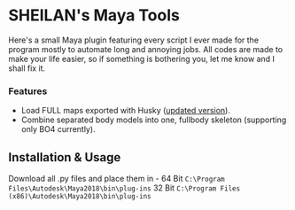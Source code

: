 # SHEILAN's Maya Tools
Here's a small Maya plugin featuring every script I ever made for the program mostly to automate long and annoying jobs.
All codes are made to make your life easier, so if something is bothering you, let me know and I shall fix it.

### Features
* Load FULL maps exported with Husky ([updated version](https://github.com/sheilan102/husky_modified)).
* Combine separated body models into one, fullbody skeleton (supporting only BO4 currently).

## Installation & Usage

Download all .py files and place them in -
64 Bit `C:\Program Files\Autodesk\Maya2018\bin\plug-ins`
32 Bit `C:\Program Files (x86)\Autodesk\Maya2018\bin\plug-ins`
